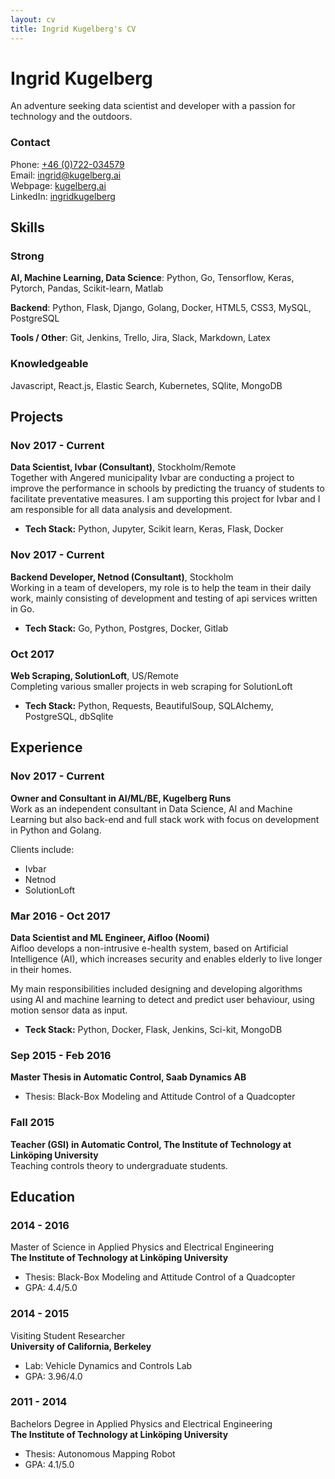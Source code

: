 ```yaml
---
layout: cv
title: Ingrid Kugelberg's CV
---
```

# Ingrid Kugelberg  

An adventure seeking data scientist and developer with a passion for technology and the outdoors.

### Contact 
<div id="webaddress">
Phone: <a href="#">+46 (0)722-034579</a> <br>
Email: <a href="ingrid@kugelberg.ai">ingrid@kugelberg.ai</a> <br>  
Webpage: <a href="http://kugelberg.ai">kugelberg.ai</a> <br>
LinkedIn: <a href="https://www.linkedin.com/in/ingridkugelberg/" target="_blank"> ingridkugelberg</a>
</div>

## Skills

### Strong
**AI, Machine Learning, Data Science**: Python, Go, Tensorflow, Keras, Pytorch, Pandas, Scikit-learn, Matlab
 
**Backend**: Python, Flask, Django, Golang, Docker, HTML5, CSS3, MySQL, PostgreSQL

**Tools / Other**: Git, Jenkins, Trello, Jira, Slack, Markdown, Latex

### Knowledgeable
Javascript, React.js, Elastic Search, Kubernetes, SQlite, MongoDB


## Projects

### Nov 2017 - Current  
__Data Scientist, Ivbar (Consultant)__, Stockholm/Remote  
Together with Angered municipality Ivbar are conducting a project to improve the performance in schools by predicting the truancy of students to facilitate preventative measures. I am supporting this project for Ivbar and I am responsible for all data analysis and development.

- **Tech Stack:** Python, Jupyter, Scikit learn, Keras, Flask, Docker

### Nov 2017 - Current  
__Backend Developer, Netnod (Consultant)__, Stockholm   
Working in a team of developers, my role is to help the team in their daily work, mainly consisting of development and testing of api services written in Go.

 - **Tech Stack:** Go, Python, Postgres, Docker, Gitlab

### Oct 2017  
__Web Scraping, SolutionLoft__, US/Remote  
Completing various smaller projects in web scraping for SolutionLoft

- **Tech Stack:** Python, Requests, BeautifulSoup, SQLAlchemy, PostgreSQL, dbSqlite

## Experience

### Nov 2017 - Current  
__Owner and Consultant in AI/ML/BE, Kugelberg Runs__  
Work as an independent consultant in Data Science, AI and Machine Learning but also back-end and full stack work with focus on development in Python and Golang.  
  
Clients include: 

 - Ivbar
 - Netnod
 - SolutionLoft

### Mar 2016 - Oct 2017    
__Data Scientist and ML Engineer, Aifloo (Noomi)__  
Aifloo develops a non-intrusive e-health system, based on Artificial Intelligence (AI), which increases security and enables elderly to live longer in their homes.  

My main responsibilities included designing and developing algorithms using AI and machine learning to detect and predict user behaviour, using motion sensor data as input.

- **Teck Stack:** Python, Docker, Flask, Jenkins, Sci-kit, MongoDB

### Sep 2015 - Feb 2016    
__Master Thesis in Automatic Control, Saab Dynamics AB__  

 - Thesis: Black-Box Modeling and Attitude Control of a Quadcopter

### Fall 2015   
__Teacher (GSI) in Automatic Control, The Institute of Technology at Linköping University__  
Teaching controls theory to undergraduate students.

## Education

### 2014 - 2016  
Master of Science in Applied Physics and Electrical Engineering  
__The Institute of Technology at Linköping University__

- Thesis: Black-Box Modeling and Attitude Control of a Quadcopter
- GPA: 4.4/5.0

### 2014 - 2015  
Visiting Student Researcher   
__University of California, Berkeley__

- Lab: Vehicle Dynamics and Controls Lab
- GPA: 3.96/4.0

### 2011 - 2014  
Bachelors Degree in Applied Physics and Electrical Engineering  
__The Institute of Technology at Linköping University__

- Thesis: Autonomous Mapping Robot
- GPA: 4.1/5.0

<!-- ### Footer

Last updated: May 2013 -->


